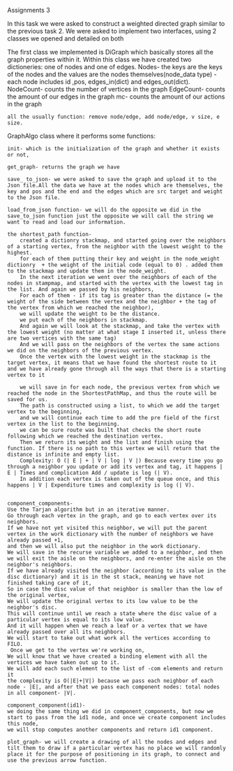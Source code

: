 Assignments 3

In this task we were asked to construct a weighted directed graph similar to the previous task 2.
 We were asked to implement two interfaces, using 2 classes we opened and detailed on both

The first class we implemented is 
DiGraph 
	which basically stores all the graph properties within it.
	Within this class we have created two dictioneries: one of nodes and one of edges.
	Nodes- the keys are the keys of the nodes and the values are the nodes themselves(node_data type) - each node includes id ,pos, edges_in(dict) and edges_out(dict). 
	NodeCount- counts the number of vertices in the graph
	EdgeCount- counts the amount of our edges in the graph
	mc- counts the amount of our actions in the graph

	all the usually function: remove node/edge, add node/edge, v size, e size.

GraphAlgo class where it performs some functions:
	
	init- which is the initialization of the graph and whether it exists or not,
	
	get_graph- returns the graph we have
	
	save_ to_json- we were asked to save the graph and upload it to the Json file.All the data we have at the nodes which are themselves, the key and pos and the end and the edges which are src target and weight to the Json file.
	
	load_from_json function- we will do the opposite we did in the save_to_json function just the opposite we will call the string we want to read and load our information.

	the shortest_path function-
		created a dictionry stackmap, and started going over the neighbors of a starting vertex, from the neighbor with the lowest weight to the highest.
		for each of them putting their key and weight in the node_weight dictionry  + the weight of the initial code (equal to 0) . added them to the stackmap and update them in the node_weight.
		In the next iteration we went over the neighbors of each of the nodes in stampmap, and started with the vertex with the lowest tag in the list. And again we passed by his neighbors,
		For each of them - if its tag is greater than the distance (= the weight of the side between the vertex and the neighbor + the tag of the vertex from which we reached the neighbor),
		we will update the weight to be the distance.
		we put each of the neighbors in stackmap.
		And again we will look at the stackmap, and take the vertex with the lowest weight (no matter at what stage I inserted it, unless there are two vertices with the same tag)
		And we will pass on the neighbors of the vertex the same actions we did on the neighbors of the previous vertex.
		Once the vertex with the lowest weight in the stackmap is the target vertex, it means that we have found the shortest route to it and we have already gone through all the ways that there is a starting vertex to it

		we will save in for each node, the previous vertex from which we reached the node in the ShortestPathMap, and thus the route will be saved for us.
		The path is constructed using a list, to which we add the target vertex to the beginning,
		and we will continue each time to add the pre field of the first vertex in the list to the beginning.
		we can be sure route was built that checks the short route following which we reached the destination vertex.
		Then we return its weight and the list and finish using the function. If there is no path to this vertex we will return that the distance is infinite and empty list.
		Complexity: O (| E | + | V | log | V |) Because every time you go through a neighbor you update or add its vertex and tag, it happens | E | Times and complication Add / update is log (| V).
		In addition each vertex is taken out of the queue once, and this happens | V | Expenditure times and complexity is log (| V).


	component_components-
	Use the Tarjan algorithm but in an iterative manner.
	Go through each vertex in the graph, and go to each vertex over its neighbors.
	If we have not yet visited this neighbor, we will put the parent vertex in the work dictionary with the number of neighbors we have already passed +1,
	and then we will also put the neighbor in the work dictionary.
	We will save in the recurse variable we added to a neighbor, and then we will exit the aisle on the neighbors, and re-enter the aisle on the neighbor's neighbors.
	If we have already visited the neighbor (according to its value in the disc dictionary) and it is in the st stack, meaning we have not finished taking care of it,
	So in case the disc value of that neighbor is smaller than the low of the original vertex,
	We will update the original vertex to its low value to be the neighbor's disc.
	This will continue until we reach a state where the disc value of a particular vertex is equal to its low value.
	And it will happen when we reach a leaf or a vertex that we have already passed over all its neighbors.
	We will start to take out what work all the vertices according to FILO.
	 Once we get to the vertex we're working on,
	We will know that we have created a binding element with all the vertices we have taken out up to it.
	We will add each such element to the list of -com elements and return it
	the complexity is O(|E|+|V|) because we pass each neighbor of each node - |E|, and after that we pass each component nodes: total nodes in all component- |V|.
	
	component_component(id1)-
	we doing the same thing we did in component_components, but now we start to pass from the id1 node, and once we create component includes this node,
	we will stop computes another components and return id1 component.
	
	plot_graph- we will create a drawing of all the nodes and edges and tilt them to draw if a particular vertex has no place we will randomly place it for the purpose of positioning in its graph, to connect and use the previous arrow function.

